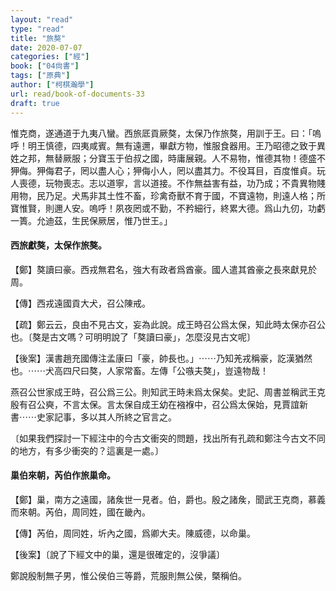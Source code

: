 ```yaml
---
layout: "read"
type: "read"
title: "旅獒"
date: 2020-07-07
categories: ["經"]
book: ["04尙書"]
tags: ["原典"]
author: ["柯棋瀚學"]
url: read/book-of-documents-33
draft: true
---
```


惟克商，遂通道于九夷八蠻。西旅厎貢厥獒，太保乃作<v>旅獒</v>，用訓于王。曰：「嗚呼！明王慎德，四夷咸賓。無有遠邇，畢獻方物，惟服食器用。王乃昭德之致于異姓之邦，無替厥服；分寶玉于伯叔之國，時庸展親。人不易物，惟德其物！德盛不狎侮。狎侮君子，罔以盡人心；狎侮小人，罔以盡其力。不役耳目，百度惟貞。玩人喪德，玩物喪志。志以道寧，言以道接。不作無益害有益，功乃成；不貴異物賤用物，民乃足。犬馬非其土性不畜，珍禽奇獸不育于國，不寶遠物，則遠人格；所寶惟賢，則邇人安。嗚呼！夙夜罔或不勤，不矜細行，終累大德。爲山九仞，功虧一簣。允迪茲，生民保厥居，惟乃世王。」

#### 西旅獻獒，太保作<v>旅獒</v>。

【鄭】獒讀曰豪。西戎無君名，強大有政者爲酋豪。國人遣其酋豪之長來獻見於周。

【傳】西戎遠國貢大犬，召公陳戒。

【疏】鄭云云，良由不見古文，妄為此說。成王時召公爲太保，知此時太保亦召公也。〔獒是古文嗎？可明明說了「獒讀曰豪」，怎麼沒見古文呢〕

【後案】<v>漢書</v><v>趙充國傳</v>注孟康曰「豪，帥長也。」⋯⋯乃知羌戎稱豪，訖漢猶然也。⋯⋯犬高四尺曰獒，人家常畜。<v>左傳</v>「公嗾夫獒」，豈遠物哉！

<v>燕召公世家</v>成王時，召公爲三公。則知武王時未爲太保矣。<v>史記</v>、<v>周書</v>並稱武王克殷有召公奭，不言太保。言太保自成王幼在襁褓中，召公爲太保始，見賈誼<v>新書</v>⋯⋯史家記事，多以其人所終之官言之。

〔如果我們探討一下經注中的今古文衝突的問題，找出所有孔疏和鄭注今古文不同的地方，有多少衝突的？這裏是一處。〕

#### 巢伯來朝，芮伯作<v>旅巢命</v>。

【鄭】巢，南方之遠國，諸矦世一見者。伯，爵也。殷之諸矦，聞武王克商，慕義而來朝。芮伯，周同姓，國在畿內。

【傳】芮伯，周同姓，圻內之國，爲卿大夫。陳威德，以命巢。

【後案】〔說了下經文中的巢，還是很確定的，沒爭議〕

鄭說殷制無子男，惟公侯伯三等爵，荒服則無公侯，槩稱伯。
